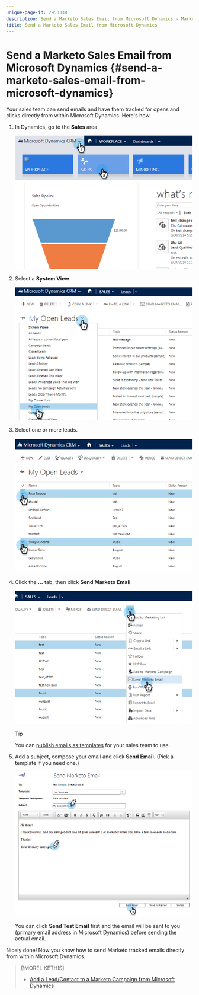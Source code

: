 ```yaml
---
unique-page-id: 2953338
description: Send a Marketo Sales Email from Microsoft Dynamics - Marketo Docs - Product Documentation
title: Send a Marketo Sales Email from Microsoft Dynamics
---
```


# Send a Marketo Sales Email from Microsoft Dynamics {#send-a-marketo-sales-email-from-microsoft-dynamics}

Your sales team can send emails and have them tracked for opens and clicks directly from within Microsoft Dynamics. Here's how.

1. In Dynamics, go to the **Sales** area.

   ![](assets/image2014-10-20-11-3a56-3a9.png)

1. Select a **System View**.

   ![](assets/image2014-10-20-11-3a56-3a20.png)

1. Select one or more leads.

   ![](assets/image2014-10-20-11-3a56-3a35.png)

1. Click the **...** tab, then click **Send Marketo Email**.

   ![](assets/image2014-10-20-11-3a56-3a57.png)

   >[!TIP]
   >
   >You can [publish emails as templates](../../../../product-docs/marketo-sales-insight/msi-for-salesforce/features/actions-in-the-msi-panel/send-marketo-email/publish-an-email-to-sales-insight.md) for your sales team to use.

1. Add a subject, compose your email and click **Send Email**. (Pick a template if you need one.)

   ![](assets/image2014-10-20-11-3a57-3a8.png)

   You can click **Send Test Email** first and the email will be sent to you (primary email address in Microsoft Dynamics) before sending the actual email.

Nicely done! Now you know how to send Marketo tracked emails directly from within Microsoft Dynamics.

>[!MORELIKETHIS]
>
>* [Add a Lead/Contact to a Marketo Campaign from Microsoft Dynamics](add-a-lead-contact-to-a-marketo-campaign-from-microsoft-dynamics.md)
>

